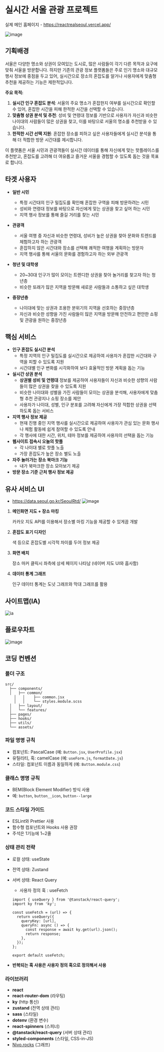 # 실시간 서울 관광 프로젝트

실제 메인 홈페이지 - https://reactrealseoul.vercel.app/

![image](https://github.com/user-attachments/assets/53e13d6a-d261-4aa1-91a5-f37aad2d1a8a)

## 기획배경

서울은 다양한 명소와 상권이 모여있는 도시로, 많은 사람들이 각기 다른 목적과 요구에 맞춰 서울을 방문합니다. 하지만 기존의 관광 정보 플랫폼들은 주로 인기 명소와 대규모 행사 정보에 중점을 두고 있어, 실시간으로 장소의 혼잡도를 알거나 사용자에게 맞춤형 추천을 제공하는 기능은 제한적입니다.

**주요 목적:**

1. **실시간 인구 혼잡도 분석**: 서울의 주요 명소가 혼잡한지 여부를 실시간으로 확인할 수 있어, 혼잡한 시간을 피해 한적한 시간을 선택할 수 있습니다.
2. **맞춤형 상권 분석 및 추천**: 성비 및 연령대 정보를 기반으로 사용자가 자신과 비슷한 나이대의 사람들이 많은 상권을 찾고, 이를 바탕으로 서울의 명소를 추천받을 수 있습니다.
3. **한적한 시간 선택 지원**: 혼잡한 장소를 피하고 싶은 사용자들에게 실시간 분석을 통해 더 적합한 방문 시간대를 제시합니다.

이 플랫폼은 서울 시민과 관광객들이 실시간 데이터를 통해 자신에게 맞는 핫플레이스를 추천받고, 혼잡도를 고려해 더 여유롭고 즐거운 서울을 경험할 수 있도록 돕는 것을 목표로 합니다.

## 타겟 사용자

- **일반 시민**

  - 특정 시간대의 인구 밀집도를 확인해 혼잡한 구역을 피해 방문하려는 시민
  - 성비와 연령대 정보를 바탕으로 자신에게 맞는 상권을 찾고 싶어 하는 시민
  - 지역 행사 정보를 통해 즐길 거리를 찾는 시민

- **관광객**

  - 서울 여행 중 자신과 비슷한 연령대, 성비가 높은 상권을 찾아 문화와 트렌드를 체험하고자 하는 관광객
  - 혼잡하지 않은 시간대와 장소를 선택해 쾌적한 여행을 계획하는 방문자
  - 지역 행사를 통해 서울의 문화를 경험하고자 하는 외부 관광객

- **청년 및 대학생**

  - 20~30대 인구가 많이 모이는 트렌디한 상권을 찾아 놀거리를 찾고자 하는 청년층
  - 비슷한 또래가 많은 지역을 방문해 새로운 사람들과 소통하고 싶은 대학생

- **중장년층**
  - 나이대에 맞는 상권과 조용한 분위기의 지역을 선호하는 중장년층
  - 자신과 비슷한 성향을 가진 사람들이 많은 지역을 방문해 안전하고 편안한 쇼핑 및 관광을 원하는 중장년층

## 핵심 서비스

- **인구 혼잡도 실시간 분석**
  - 특정 지역의 인구 밀집도를 실시간으로 제공하여 사용자가 혼잡한 시간대와 구역을 피할 수 있도록 지원
  - 시간대별 인구 변화를 시각화하여 보다 효율적인 방문 계획을 돕는 기능
- **실시간 상권 분석**
  - **상권별 성비 및 연령대** 정보를 제공하여 사용자들이 자신과 비슷한 성향의 사람들이 많은 상권을 찾을 수 있도록 지원
  - 비슷한 나이대와 성별을 가진 사람들이 모이는 상권을 분석해, 사용자에게 맞춤형 추천 관광지나 쇼핑 장소를 제안
  - 사용자가 나이대, 성별, 인구 분포를 고려해 자신에게 가장 적합한 상권을 선택하도록 돕는 서비스
- **지역 행사 정보 제공**
  - 현재 진행 중인 지역 행사를 실시간으로 제공하여 사용자가 관심 있는 문화 행사나 체험 활동에 쉽게 참여할 수 있도록 안내
  - 각 행사에 대한 시간, 위치, 테마 정보를 제공하여 사용자의 선택을 돕는 기능
- **웹사이트 접속시 오늘의 핫플**
  - 각 나이대 별로 핫플 노출
  - 가장 혼잡도가 높은 장소 별도 노출
- **자주 놀러가는 장소 북마크 기능**
  - 내가 북마크한 장소 모아보기 제공
- **방문 장소 기준 근처 행사 정보 제공**

## 유사 서비스 UI

- https://data.seoul.go.kr/SeoulRtd/
  ![image](https://github.com/user-attachments/assets/333e5486-1bf6-4562-93bb-98b45f3f91a3)

1. **메인화면 지도 + 장소 마킹**

   카카오 지도 API를 이용해서 장소별 마킹 기능을 제공할 수 있게끔 개발

2. **혼잡도 표기 디자인**

   색 등으로 혼잡도별 시각적 차이를 두어 정보 제공

3. **화면 배치**

   장소 마커 클릭시 좌측에 상세 페이지 나타남 (네이버 지도 UI와 흡사함)

4. **데이터 통계 그래프**

   인구 데이터 통계는 도넛 그래프와 막대 그래프를 활용

## 사이트맵(IA)

![ia](https://github.com/user-attachments/assets/28bae36f-ea8c-46db-8dd4-e6a053492633)

## 플로우차트

![image](https://github.com/user-attachments/assets/7b92be0a-259a-4483-93e0-60c4d1775e62)

## 코딩 컨벤션

### 폴더 구조

```tsx
src/
  ├── components/
  │   ├── common/
	│   │    ├── common.jsx
	│   │    └── styles.module.scss
  │   ├── layout/
  │   └── features/
  ├── pages/
  ├── hooks/
  ├── utils/
  └── assets/
```

### 파일 명명 규칙

- 컴포넌트: PascalCase (예: `Button.jsx`, `UserProfile.jsx`)
- 유틸리티, 훅: camelCase (예: `useForm.js`, `formatDate.js`)
- 스타일: 컴포넌트 이름과 동일하게 (예: `Button.module.css`)

### 클래스 명명 규칙

- BEM(Block Element Modifier) 방식 사용
- 예: `button`, `button__icon`, `button--large`

### 코드 스타일 가이드

- ESLint와 Prettier 사용
- 함수형 컴포넌트와 Hooks 사용 권장
- 주석은 1기능에 1~2줄

### 상태 관리 전략

- 로컬 상태: useState
- 전역 상태: Zustand
- 서버 상태: React Query

  - 사용자 정의 훅 : useFetch

  ```tsx
  import { useQuery } from '@tanstack/react-query';
  import ky from 'ky';

  const useFetch = (url) => {
    return useQuery({
      queryKey: [url],
      queryFn: async () => {
        const response = await ky.get(url).json();
        return response;
      },
    });
  };

  export default useFetch;
  ```

- **반복되는 훅 사용은 사용자 정의 훅으로 정의해서 사용**

### 라이브러리

- **react**
- **react-router-dom** (라우팅)
- **ky** (http 통신)
- **zustand** (전역 상태 관리)
- **sass** (스타일)
- **dotenv** (환경 변수)
- **react-spinners** (스피너)
- **@tanstack/react-query** (서버 상태 관리)
- **styled-components** (스타일, CSS-in-JS)
- [Nivo.rocks](http://Nivo.rocks) (그래프)
